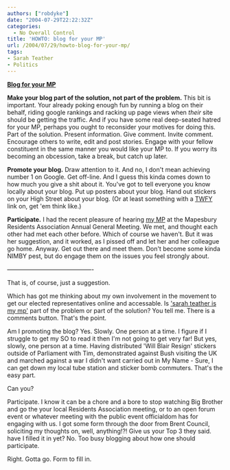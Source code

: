 ```yaml
---
authors: ["robdyke"]
date: "2004-07-29T22:22:32Z"
categories:
  - No Overall Control
title: 'HOWTO: blog for your MP'
url: /2004/07/29/howto-blog-for-your-mp/
tags:
- Sarah Teather
- Politics
---
```

**[Blog for your MP](http://www.bloggerheads.com/mps_weblogs.asp)**

**Make your blog part of the solution, not part of the problem.** This bit is important. Your already poking enough fun by running a blog on their behalf, riding google rankings and racking up page views when _their_ site should be getting the traffic. And if you have some real deep-seated hatred for your MP, perhaps you ought to reconsider your motives for doing this. Part of the solution. Present information. Give comment. Invite comment. Encourage others to write, edit and post stories. Engage with your fellow constituent in the same manner you would like your MP to. If you worry its becoming an obcession, take a break, but catch up later.

**Promote your blog.** Draw attention to it. And no, I don't mean achieving number 1 on Google. Get off-line. And I guess this kinda comes down to how much you give a shit about it. You've got to tell everyone you know locally about your blog. Put up posters about your blog. Hand out stickers on your High Street about your blog. (Or at least something with a [TWFY](http://www.theyworkforyou.com/) link on, get 'em think like.)

**Participate.** I had the recent pleasure of hearing [my MP](http://www.libdems.org.uk/index.cfm/page.whois/section.people/wid.579/wgroup.mp) at the Mapesbury Residents Association Annual General Meeting. We met, and thought each other had met each other before. Which of course we haven't. But it was her suggestion, and it worked, as I pissed off and let her and her colleague go home. Anyway. Get out there and meet them. Don't become some kinda NIMBY pest, but do engage them on the issues you feel strongly about.

&#8212;&#8212;&#8212;&#8212;&#8212;&#8212;&#8212;&#8212;&#8212;&#8212;&#8212;&#8212;&#8212;&#8212;-

That is, of course, just a suggestion.

Which has got me thinking about my own involvement in the movement to get our elected representatives online and accessable. Is ['sarah teather is my mp'](http://sarah-teather-mp.blogspot.com/) part of the problem or part of the solution? You tell me. There is a comments button. That's the point.

Am I promoting the blog? Yes. Slowly. One person at a time. I figure if I struggle to get my SO to read it then I'm not going to get very far! But yes, slowly, one person at a time. Having distributed 'Will Blair Resign' stickers outside of Parliament with Tim, demonstrated against Bush visiting the UK and marched against a war I didn't want carried out in My Name - Sure, I can get down my local tube station and sticker bomb commuters. That's the easy part.

Can you?

Participate. I know it can be a chore and a bore to stop watching Big Brother and go the your local Residents Association meeting, or to an open forum event or whatever meeting with the public event officialdom has for engaging with us. I got some form through the door from Brent Council, soliciting my thoughts on, well, anything!?! Give us your Top 3 they said. have I filled it in yet? No. Too busy blogging about how one should participate.

Right. Gotta go. Form to fill in.